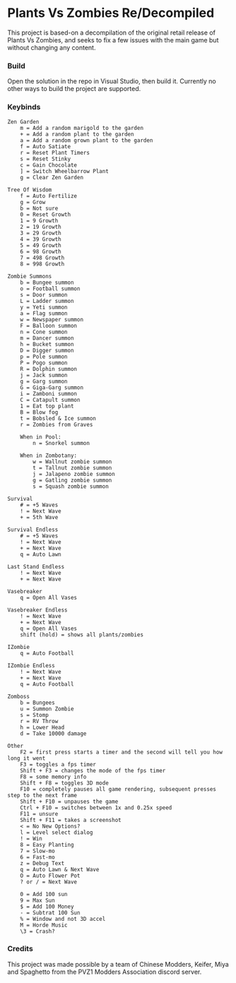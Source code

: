 # Plants Vs Zombies Re/Decompiled 

This project is based-on a decompilation of the original retail release of Plants Vs Zombies, and seeks to fix a few issues with the main game but without changing any content. 

### Build 
Open the solution in the repo in Visual Studio, then build it. Currently no other ways to build the project are supported.

### Keybinds 
```
Zen Garden
	m = Add a random marigold to the garden
	+ = Add a random plant to the garden 
	a = Add a random grown plant to the garden
	f = Auto Satiate
	r = Reset Plant Timers
	s = Reset Stinky
	c = Gain Chocolate
	] = Switch Wheelbarrow Plant
	g = Clear Zen Garden

Tree Of Wisdom
	f = Auto Fertilize
	g = Grow
	b = Not sure
	0 = Reset Growth
	1 = 9 Growth
	2 = 19 Growth
	3 = 29 Growth
	4 = 39 Growth
	5 = 49 Growth
	6 = 98 Growth
	7 = 498 Growth
	8 = 998 Growth

Zombie Summons
	b = Bungee summon
	o = Football summon
	s = Door summon
	L = Ladder summon
	y = Yeti summon
	a = Flag summon
	w = Newspaper summon
	F = Balloon summon
	n = Cone summon
	m = Dancer summon
	h = Bucket summon
	D = Digger summon
	p = Pole summon
	P = Pogo summon
	R = Dolphin summon
	j = Jack summon
	g = Garg summon
	G = Giga-Garg summon
	i = Zamboni summon
	C = Catapult summon
	1 = Eat top plant
	B = Blow fog
	t = Bobsled & Ice summon
	r = Zombies from Graves

	When in Pool:
		n = Snorkel summon

	When in Zombotany:
		w = Wallnut zombie summon
		t = Tallnut zombie summon
		j = Jalapeno zombie summon
		g = Gatling zombie summon
		s = Squash zombie summon

Survival
	# = +5 Waves
	! = Next Wave
	+ = 5th Wave

Survival Endless
	# = +5 Waves
	! = Next Wave
	+ = Next Wave
	q = Auto Lawn

Last Stand Endless
	! = Next Wave
	+ = Next Wave

Vasebreaker
	q = Open All Vases

Vasebreaker Endless
	! = Next Wave
	+ = Next Wave
	q = Open All Vases
	shift (hold) = shows all plants/zombies

IZombie
	q = Auto Football

IZombie Endless
	! = Next Wave
	+ = Next Wave
	q = Auto Football

Zomboss
	b = Bungees
	u = Summon Zombie
	s = Stomp
	r = RV Throw
	h = Lower Head
	d = Take 10000 damage

Other
	F2 = first press starts a timer and the second will tell you how long it went
	F3 = toggles a fps timer
	Shift + F3 = changes the mode of the fps timer
	F8 = some memory info
	Shift + F8 = toggles 3D mode
	F10 = completely pauses all game rendering, subsequent presses step to the next frame
	Shift + F10 = unpauses the game
	Ctrl + F10 = switches between 1x and 0.25x speed 
	F11 = unsure 
	Shift + F11 = takes a screenshot
	< = No New Options?
	l = Level select dialog
	! = Win
	8 = Easy Planting
	7 = Slow-mo
	6 = Fast-mo
	z = Debug Text
	q = Auto Lawn & Next Wave
	O = Auto Flower Pot
	? or / = Next Wave
	
	0 = Add 100 sun
	9 = Max Sun
	$ = Add 100 Money
	- = Subtrat 100 Sun
	% = Window and not 3D accel
	M = Horde Music
	\3 = Crash?

```

### Credits 

This project was made possible by a team of Chinese Modders, Keifer, Miya and Spaghetto from the PVZ1 Modders Association discord server.